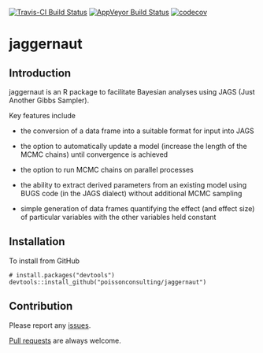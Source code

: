 
<!-- README.md is generated from README.Rmd. Please edit that file -->
[![Travis-CI Build Status](https://travis-ci.org/poissonconsulting/jaggernaut.svg?branch=master)](https://travis-ci.org/poissonconsulting/jaggernaut) [![AppVeyor Build Status](https://ci.appveyor.com/api/projects/status/github/poissonconsulting/jaggernaut?branch=master&svg=true)](https://ci.appveyor.com/project/poissonconsulting/jaggernaut) [![codecov](https://codecov.io/gh/poissonconsulting/jaggernaut/branch/master/graph/badge.svg)](https://codecov.io/gh/poissonconsulting/jaggernaut)

jaggernaut
==========

Introduction
------------

jaggernaut is an R package to facilitate Bayesian analyses using JAGS (Just Another Gibbs Sampler).

Key features include

-   the conversion of a data frame into a suitable format for input into JAGS

-   the option to automatically update a model (increase the length of the MCMC chains) until convergence is achieved

-   the option to run MCMC chains on parallel processes

-   the ability to extract derived parameters from an existing model using BUGS code (in the JAGS dialect) without additional MCMC sampling

-   simple generation of data frames quantifying the effect (and effect size) of particular variables with the other variables held constant

Installation
------------

To install from GitHub

    # install.packages("devtools")
    devtools::install_github("poissonconsulting/jaggernaut")

Contribution
------------

Please report any [issues](https://github.com/poissonconsulting/jaggernaut/issues).

[Pull requests](https://github.com/poissonconsulting/jaggernaut/pulls) are always welcome.
